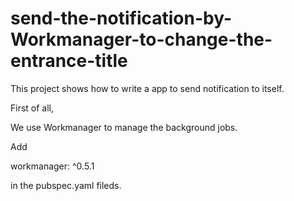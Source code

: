 # send-the-notification-by-Workmanager-to-change-the-entrance-title

This project shows how to write a app to send notification to itself.

First of all, 

We use Workmanager to manage the background jobs.

Add 

  workmanager: ^0.5.1
  
in the pubspec.yaml fileds.
